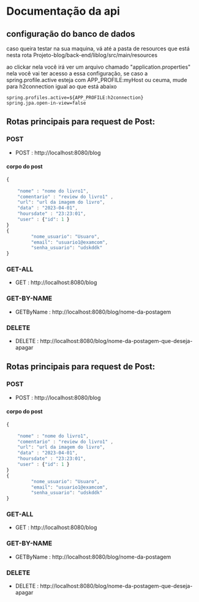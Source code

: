 #  Documentação da api

## configuração do banco de dados

caso queira testar na sua maquina, vá até a pasta de resources que está nesta rota Projeto-blog/back-end/liblog/src/main/resources

ao clickar nela você irá ver um arquivo chamado "application.properties" nela você vai ter acesso a essa configuração, se caso a spring.profile.active esteja com APP_PROFILE:myHost ou ceuma, mude para h2connection
igual ao que está abaixo
```
spring.profiles.active=${APP_PROFILE:h2connection}
spring.jpa.open-in-view=false
```

## Rotas principais para request de Post:

### POST

* POST : http://localhost:8080/blog
  
#### corpo do post 

```javascript
{
 
    "nome" : "nome do livro1",
    "comentario" : "review do livro1" ,
    "url": "url da imagem do livro",
    "data" : "2023-04-01",
    "hoursdate" : "23:23:01",
    "user" : {"id": 1 }
}
{
         "nome_usuario": "Usuaro",
         "email": "usuario1@examcom",
         "senha_usuario": "udskddk"
}
```

### GET-ALL

* GET : http://localhost:8080/blog

### GET-BY-NAME 

* GETByName : http://localhost:8080/blog/nome-da-postagem

### DELETE

* DELETE : http://localhost:8080/blog/nome-da-postagem-que-deseja-apagar

## Rotas principais para request de Post:

### POST

* POST : http://localhost:8080/blog
  
#### corpo do post 

```javascript
{
 
    "nome" : "nome do livro1",
    "comentario" : "review do livro1" ,
    "url": "url da imagem do livro",
    "data" : "2023-04-01",
    "hoursdate" : "23:23:01",
    "user" : {"id": 1 }
}
{
         "nome_usuario": "Usuaro",
         "email": "usuario1@examcom",
         "senha_usuario": "udskddk"
}
```

### GET-ALL

* GET : http://localhost:8080/blog

### GET-BY-NAME 

* GETByName : http://localhost:8080/blog/nome-da-postagem

### DELETE

* DELETE : http://localhost:8080/blog/nome-da-postagem-que-deseja-apagar




